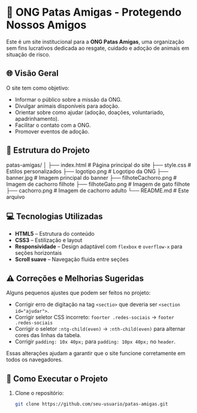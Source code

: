 # 🐾 ONG Patas Amigas - Protegendo Nossos Amigos

Este é um site institucional para a **ONG Patas Amigas**, uma organização sem fins lucrativos dedicada ao resgate, cuidado e adoção de animais em situação de risco.

## 🌐 Visão Geral

O site tem como objetivo:

- Informar o público sobre a missão da ONG.
- Divulgar animais disponíveis para adoção.
- Orientar sobre como ajudar (adoção, doações, voluntariado, apadrinhamento).
- Facilitar o contato com a ONG.
- Promover eventos de adoção.

## 📁 Estrutura do Projeto

patas-amigas/
│
├── index.html # Página principal do site
├── style.css # Estilos personalizados
├── logotipo.png # Logotipo da ONG
├── banner.jpg # Imagem principal do banner
├── filhoteCachorro.png # Imagem de cachorro filhote
├── filhoteGato.png # Imagem de gato filhote
├── cachorro.png # Imagem de cachorro adulto
└── README.md # Este arquivo


## 💻 Tecnologias Utilizadas

- **HTML5** – Estrutura do conteúdo
- **CSS3** – Estilização e layout
- **Responsividade** – Design adaptável com `flexbox` e `overflow-x` para seções horizontais
- **Scroll suave** – Navegação fluida entre seções

## ⚠️ Correções e Melhorias Sugeridas

Alguns pequenos ajustes que podem ser feitos no projeto:

- Corrigir erro de digitação na tag `<sectio>` que deveria ser `<section id="ajudar">`.
- Corrigir seletor CSS incorreto: `foorter .redes-sociais` → `footer .redes-sociais`
- Corrigir o seletor `:ntg-child(even)` → `:nth-child(even)` para alternar cores das linhas da tabela.
- Corrigir `padding: 10x 40px;` para `padding: 10px 40px;` no `header`.

Essas alterações ajudam a garantir que o site funcione corretamente em todos os navegadores.

## 📌 Como Executar o Projeto

1. Clone o repositório:
   ```bash
   git clone https://github.com/seu-usuario/patas-amigas.git
